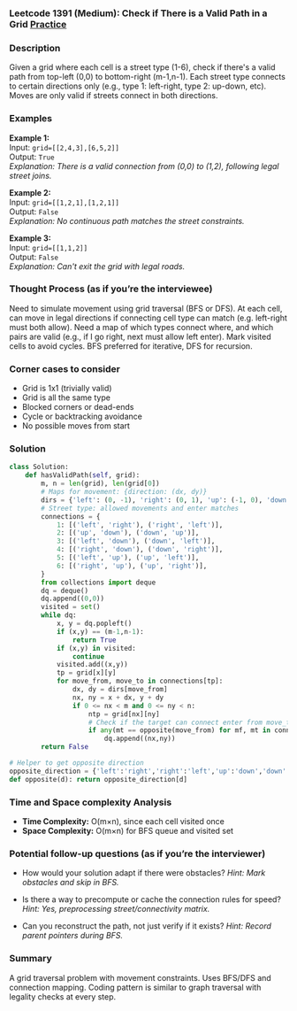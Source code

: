 ### Leetcode 1391 (Medium): Check if There is a Valid Path in a Grid [Practice](https://leetcode.com/problems/check-if-there-is-a-valid-path-in-a-grid)

### Description  
Given a grid where each cell is a street type (1-6), check if there's a valid path from top-left (0,0) to bottom-right (m-1,n-1). Each street type connects to certain directions only (e.g., type 1: left-right, type 2: up-down, etc). Moves are only valid if streets connect in both directions.

### Examples  
**Example 1:**  
Input: `grid=[[2,4,3],[6,5,2]]`  
Output: `True`  
*Explanation: There is a valid connection from (0,0) to (1,2), following legal street joins.*

**Example 2:**  
Input: `grid=[[1,2,1],[1,2,1]]`  
Output: `False`  
*Explanation: No continuous path matches the street constraints.*

**Example 3:**  
Input: `grid=[[1,1,2]]`  
Output: `False`  
*Explanation: Can't exit the grid with legal roads.*

### Thought Process (as if you’re the interviewee)  
Need to simulate movement using grid traversal (BFS or DFS). At each cell, can move in legal directions if connecting cell type can match (e.g. left-right must both allow). Need a map of which types connect where, and which pairs are valid (e.g., if I go right, next must allow left enter). Mark visited cells to avoid cycles. BFS preferred for iterative, DFS for recursion.

### Corner cases to consider  
- Grid is 1x1 (trivially valid)
- Grid is all the same type
- Blocked corners or dead-ends
- Cycle or backtracking avoidance
- No possible moves from start

### Solution

```python
class Solution:
    def hasValidPath(self, grid):
        m, n = len(grid), len(grid[0])
        # Maps for movement: {direction: (dx, dy)}
        dirs = {'left': (0, -1), 'right': (0, 1), 'up': (-1, 0), 'down': (1, 0)}
        # Street type: allowed movements and enter matches
        connections = {
            1: [('left', 'right'), ('right', 'left')],
            2: [('up', 'down'), ('down', 'up')],
            3: [('left', 'down'), ('down', 'left')],
            4: [('right', 'down'), ('down', 'right')],
            5: [('left', 'up'), ('up', 'left')],
            6: [('right', 'up'), ('up', 'right')],
        }
        from collections import deque
        dq = deque()
        dq.append((0,0))
        visited = set()
        while dq:
            x, y = dq.popleft()
            if (x,y) == (m-1,n-1):
                return True
            if (x,y) in visited:
                continue
            visited.add((x,y))
            tp = grid[x][y]
            for move_from, move_to in connections[tp]:
                dx, dy = dirs[move_from]
                nx, ny = x + dx, y + dy
                if 0 <= nx < m and 0 <= ny < n:
                    ntp = grid[nx][ny]
                    # Check if the target can connect enter from move_to
                    if any(mt == opposite(move_from) for mf, mt in connections[ntp]):
                        dq.append((nx,ny))
        return False

# Helper to get opposite direction
opposite_direction = {'left':'right','right':'left','up':'down','down':'up'}
def opposite(d): return opposite_direction[d]
```

### Time and Space complexity Analysis  
- **Time Complexity:** O(m×n), since each cell visited once
- **Space Complexity:** O(m×n) for BFS queue and visited set

### Potential follow-up questions (as if you’re the interviewer)  
- How would your solution adapt if there were obstacles?
  *Hint: Mark obstacles and skip in BFS.*

- Is there a way to precompute or cache the connection rules for speed?
  *Hint: Yes, preprocessing street/connectivity matrix.*

- Can you reconstruct the path, not just verify if it exists?
  *Hint: Record parent pointers during BFS.*

### Summary
A grid traversal problem with movement constraints. Uses BFS/DFS and connection mapping. Coding pattern is similar to graph traversal with legality checks at every step.
